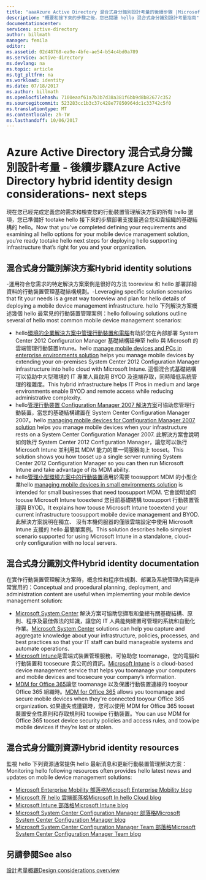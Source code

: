 ```yaml
---
title: "aaaAzure Active Directory 混合式身分識別設計考量的後續步驟 |Microsoft 文件"
description: "概要和接下來的步驟之後，您已閱讀 hello 混合式身分識別設計考量指南"
documentationcenter: 
services: active-directory
author: billmath
manager: femila
editor: 
ms.assetid: 02d48768-ea9e-4bfe-ae54-b54c4bd0a789
ms.service: active-directory
ms.devlang: na
ms.topic: article
ms.tgt_pltfrm: na
ms.workload: identity
ms.date: 07/18/2017
ms.author: billmath
ms.openlocfilehash: 7100eaaf61a7b3b7d38a381f6bb9d8b82677c352
ms.sourcegitcommit: 523283cc1b3c37c428e77850964dc1c33742c5f0
ms.translationtype: MT
ms.contentlocale: zh-TW
ms.lasthandoff: 10/06/2017
---
```

# <a name="azure-active-directory-hybrid-identity-design-considerations--next-steps"></a><span data-ttu-id="34a80-103">Azure Active Directory 混合式身分識別設計考量 - 後續步驟</span><span class="sxs-lookup"><span data-stu-id="34a80-103">Azure Active Directory hybrid identity design considerations- next steps</span></span>
<span data-ttu-id="34a80-104">現在您已經完成定義您的需求和檢查您的行動裝置管理解決方案的所有 hello 選項，您已準備好 tootake hello 接下來的步驟部署支援最適合您和貴組織的基礎結構的 hello。</span><span class="sxs-lookup"><span data-stu-id="34a80-104">Now that you’ve completed defining your requirements and examining all hello options for your mobile device management solution, you’re ready tootake hello next steps for deploying hello supporting infrastructure that’s right for you and your organization.</span></span>

## <a name="hybrid-identity-solutions"></a><span data-ttu-id="34a80-105">混合式身分識別解決方案</span><span class="sxs-lookup"><span data-stu-id="34a80-105">Hybrid identity solutions</span></span>
<span data-ttu-id="34a80-106">-運用符合您需求的特定解決方案案例是很好的方法 tooreview 和 hello 部署詳細資料的行動裝置管理基礎結構規劃。</span><span class="sxs-lookup"><span data-stu-id="34a80-106">-Leveraging specific solution scenarios that fit your needs is a great way tooreview and plan for hello details of deploying a mobile device management infrastructure.</span></span> <span data-ttu-id="34a80-107">hello 下列解決方案概述幾個 hello 最常見的行動裝置管理案例：</span><span class="sxs-lookup"><span data-stu-id="34a80-107">hello following solutions outline several of hello most common mobile device management scenarios:</span></span>

* <span data-ttu-id="34a80-108">hello[環境的企業解決方案中管理行動裝置和電腦](https://technet.microsoft.com/library/dn582037.aspx)有助於您在內部部署 System Center 2012 Configuration Manager 基礎結構延伸至 hello 與 Microsoft 的雲端管理行動裝置Intune。</span><span class="sxs-lookup"><span data-stu-id="34a80-108">hello [manage mobile devices and PCs in enterprise environments solution](https://technet.microsoft.com/library/dn582037.aspx) helps you manage mobile devices by extending your on-premises System Center 2012 Configuration Manager infrastructure into hello cloud with Microsoft Intune.</span></span> <span data-ttu-id="34a80-109">這個混合式基礎結構可以協助中大型環境的 IT 專業人員啟用 BYOD 及遠端存取，同時降低系統管理的複雜度。</span><span class="sxs-lookup"><span data-stu-id="34a80-109">This hybrid infrastructure helps IT Pros in medium and large environments enable BYOD and remote access while reducing administrative complexity.</span></span>
* <span data-ttu-id="34a80-110">hello[管理行動裝置 Configuration Manager 2007 解決方案](https://technet.microsoft.com/library/dn508400.aspx)可協助您管理行動裝置，當您的基礎結構建置在 System Center Configuration Manager 2007。</span><span class="sxs-lookup"><span data-stu-id="34a80-110">hello [managing mobile devices for Configuration Manager 2007 solution](https://technet.microsoft.com/library/dn508400.aspx) helps you manage mobile devices when your infrastructure rests on a System Center Configuration Manager 2007.</span></span> <span data-ttu-id="34a80-111">此解決方案會說明如何執行 System Center 2012 Configuration Manager，讓您可以執行 Microsoft Intune 並利用其 MDM 能力的單一伺服器向上 tooset。</span><span class="sxs-lookup"><span data-stu-id="34a80-111">This solution shows you how tooset up a single server running System Center 2012 Configuration Manager so you can then run Microsoft Intune and take advantage of its MDM ability.</span></span>
* <span data-ttu-id="34a80-112">hello[管理小型環境方案中的行動裝置](https://technet.microsoft.com/library/dn715906.aspx)適用於需要 toosupport MDM 的小型企業</span><span class="sxs-lookup"><span data-stu-id="34a80-112">hello [managing mobile devices in small environments solution](https://technet.microsoft.com/library/dn715906.aspx) is intended for small businesses that need toosupport MDM.</span></span> <span data-ttu-id="34a80-113">它會說明如何 toouse Microsoft Intune tooextend 您目前基礎結構 toosupport 行動裝置管理與 BYOD。</span><span class="sxs-lookup"><span data-stu-id="34a80-113">It explains how toouse Microsoft Intune tooextend your current infrastructure toosupport mobile device management and BYOD.</span></span> <span data-ttu-id="34a80-114">此解決方案說明在獨立、 沒有本機伺服器的僅限雲端設定中使用 Microsoft Intune 支援的 hello 最簡單案例。</span><span class="sxs-lookup"><span data-stu-id="34a80-114">This solution describes hello simplest scenario supported for using Microsoft Intune in a standalone, cloud-only configuration with no local servers.</span></span>

## <a name="hybrid-identity-documentation"></a><span data-ttu-id="34a80-115">混合式身分識別文件</span><span class="sxs-lookup"><span data-stu-id="34a80-115">Hybrid identity documentation</span></span>
<span data-ttu-id="34a80-116">在實作行動裝置管理解決方案時，概念性和程序性規劃、部署及系統管理內容是非常實用的：</span><span class="sxs-lookup"><span data-stu-id="34a80-116">Conceptual and procedural planning, deployment, and administration content are useful when implementing your mobile device management solution:</span></span>

* <span data-ttu-id="34a80-117">[Microsoft System Center](https://technet.microsoft.com/library/cc507089.aspx) 解決方案可協助您擷取和彙總有關基礎結構、原則、程序及最佳做法的知識，讓您的 IT 人員能夠建置可管理的系統和自動化作業。</span><span class="sxs-lookup"><span data-stu-id="34a80-117">[Microsoft System Center](https://technet.microsoft.com/library/cc507089.aspx) solutions can help you capture and aggregate knowledge about your infrastructure, policies, processes, and best practices so that your IT staff can build manageable systems and automate operations.</span></span>
* <span data-ttu-id="34a80-118">[Microsoft Intune](https://technet.microsoft.com/library/jj676587.aspx)是雲端式裝置管理服務，可協助您 toomanage，您的電腦和行動裝置和 toosecure 貴公司的資訊。</span><span class="sxs-lookup"><span data-stu-id="34a80-118">[Microsoft Intune](https://technet.microsoft.com/library/jj676587.aspx) is a cloud-based device management service that helps you toomanage your computers and mobile devices and toosecure your company’s information.</span></span>
* <span data-ttu-id="34a80-119">[MDM for Office 365](https://technet.microsoft.com/library/ms.o365.cc.devicepolicy.aspx)讓您 toomanage 以及保護行動裝置連線的 tooyour Office 365 組織時。</span><span class="sxs-lookup"><span data-stu-id="34a80-119">[MDM for Office 365](https://technet.microsoft.com/library/ms.o365.cc.devicepolicy.aspx) allows you toomanage and secure mobile devices when they're connected tooyour Office 365 organization.</span></span> <span data-ttu-id="34a80-120">如果遺失或遭竊時，您可以使用 MDM for Office 365 tooset 裝置安全性原則和存取規則和 toowipe 行動裝置。</span><span class="sxs-lookup"><span data-stu-id="34a80-120">You can use MDM for Office 365 tooset device security policies and access rules, and toowipe mobile devices if they’re lost or stolen.</span></span>

## <a name="hybrid-identity-resources"></a><span data-ttu-id="34a80-121">混合式身分識別資源</span><span class="sxs-lookup"><span data-stu-id="34a80-121">Hybrid identity resources</span></span>
<span data-ttu-id="34a80-122">監視 hello 下列資源通常提供 hello 最新消息和更新行動裝置管理解決方案：</span><span class="sxs-lookup"><span data-stu-id="34a80-122">Monitoring hello following resources often provides hello latest news and updates on mobile device management solutions:</span></span>

* [<span data-ttu-id="34a80-123">Microsoft Enterprise Mobility 部落格</span><span class="sxs-lookup"><span data-stu-id="34a80-123">Microsoft Enterprise Mobility blog</span></span>](http://blogs.technet.com/b/enterprisemobility/)
* [<span data-ttu-id="34a80-124">Microsoft 在 hello 雲端部落格</span><span class="sxs-lookup"><span data-stu-id="34a80-124">Microsoft In hello Cloud blog</span></span>](http://blogs.technet.com/b/in_the_cloud/)
* [<span data-ttu-id="34a80-125">Microsoft Intune 部落格</span><span class="sxs-lookup"><span data-stu-id="34a80-125">Microsoft Intune blog</span></span>](http://blogs.technet.com/b/microsoftintune/)
* [<span data-ttu-id="34a80-126">Microsoft System Center Configuration Manager 部落格</span><span class="sxs-lookup"><span data-stu-id="34a80-126">Microsoft System Center Configuration Manager blog</span></span>](http://blogs.technet.com/b/configurationmgr/)
* [<span data-ttu-id="34a80-127">Microsoft System Center Configuration Manager Team 部落格</span><span class="sxs-lookup"><span data-stu-id="34a80-127">Microsoft System Center Configuration Manager Team blog</span></span>](http://blogs.technet.com/b/configmgrteam/)

## <a name="see-also"></a><span data-ttu-id="34a80-128">另請參閱</span><span class="sxs-lookup"><span data-stu-id="34a80-128">See also</span></span>
[<span data-ttu-id="34a80-129">設計考量概觀</span><span class="sxs-lookup"><span data-stu-id="34a80-129">Design considerations overview</span></span>](active-directory-hybrid-identity-design-considerations-overview.md)

